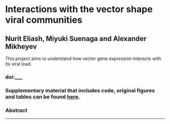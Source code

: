 # Interactions with the vector shape viral communities
## Nurit Eliash, Miyuki Suenaga and Alexander Mikheyev
This project aims to understand how vector gene expression interacts with its viral load.
### doi:___

### Supplementary material that includes code, original figures and tables can be found [here](https://github.com/nurit-eliash/varroa-virus-networks/).

### Abstract
___